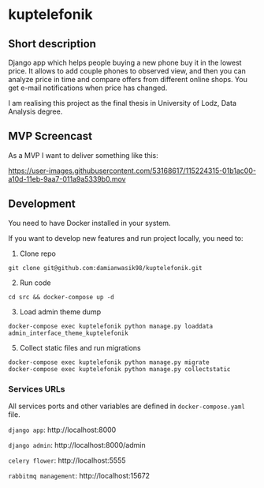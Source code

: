 # kuptelefonik

## Short description

Django app which helps people buying a new phone buy it in the lowest price. 
It allows to add couple phones to observed view, and then you can analyze price in time and compare offers from different online shops. 
You get e-mail notifications when price has changed.

I am realising this project as the final thesis in University of Lodz, Data Analysis degree.

## MVP Screencast

As a MVP I want to deliver something like this:

https://user-images.githubusercontent.com/53168617/115224315-01b1ac00-a10d-11eb-9aa7-011a9a5339b0.mov


## Development

You need to have Docker installed in your system.

If you want to develop new features and run project locally, you need to:
1. Clone repo
```
git clone git@github.com:damianwasik98/kuptelefonik.git
```
2. Run code
```
cd src && docker-compose up -d
```
3. Load admin theme dump
```
docker-compose exec kuptelefonik python manage.py loaddata admin_interface_theme_kuptelefonik
```
5. Collect static files and run migrations
```
docker-compose exec kuptelefonik python manage.py migrate
docker-compose exec kuptelefonik python manage.py collectstatic
```

### Services URLs
All services ports and other variables are defined in `docker-compose.yaml` file.

`django app`: http://localhost:8000

`django admin`: http://localhost:8000/admin

`celery flower`: http://localhost:5555

`rabbitmq management`: http://localhost:15672
